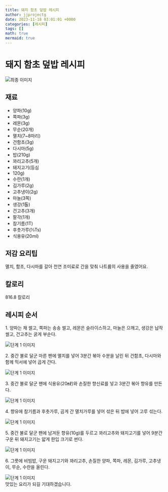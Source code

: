 ```yaml
---
title: 돼지 함초 덮밥 레시피
author: jjprojectg
date: 2023-11-18 03:01:01 +0000
categories: [레시피]
tags: []
math: true
mermaid: true
---
```

<meta name="og:type" content="website"/>
<meta charset="UTF-8"/>
<div class="header">
  <h1>돼지 함초 덮밥 레시피</h1>
</div>

<div class="container my-4">
  <div class="row">
    <div class="col-12 col-md-6">
      <div class="recipe-image">
        <img src="http://www.foodsafetykorea.go.kr/uploadimg/20210310/20210310093936_1615336776669.jpg" class="step-image" alt="최종 이미지"/>
      </div>
    </div>
    <div class="col-12 col-md-6">
      <div class="ingredients">
        <h2>재료</h2>
        <ul class="card">
          <li> 양파(10g) </li>
          <li>  쪽파(3g) </li>
          <li>  레몬(3g) </li>
          <li>  무순(20개) </li>
          <li>  멸치(7~8마리) </li>
          <li>  건함초(3g) </li>
          <li>  다시마(5g) </li>
          <li>  밥(210g) </li>
          <li>  꽈리고추(5개) </li>
          <li>  돼지고기(등심 </li>
          <li>  120g) </li>
          <li>  수란(1개) </li>
          <li>  김가루(2g) </li>
          <li>  고추냉이(2g) </li>
          <li>  마늘(3쪽) </li>
          <li>  생강(1톨) </li>
          <li>  건고추(3개) </li>
          <li>  팔각(1개) </li>
          <li>  참기름(1T) </li>
          <li>  후춧가루(⅓Ts) </li>
          <li>  식용유(20ml) </li>
</ul>
      </div>
    </div>
    <div class="col-12 col-md-6">
      <div class="ingredients">
        <h2>저감 요리팁</h2>
        <div class="card"> 
          <p>
            멸치, 함초, 다시마를 갈아 천연 조미료로 간을 맞춰 나트륨의 사용을 줄였어요.
          </p>
        </div>
      </div>
      <div class="ingredients">
        <h2>칼로리</h2>
        <div class="card"> 
          <p>
            816.8 칼로리
          </p>
        </div>
      </div>
    </div>
  </div>

  <h2 class="my-4">레시피 순서</h2>
  <div class="card recipe-card">
    <div class="card-body recipe-step">
      <p class="card-text step-description">1. 양파는 채 썰고, 쪽파는 송송 썰고, 레몬은 슬라이스하고, 마늘은 으깨고, 생강은 납작 썰고, 건고추는 굵게 부순다.</p>
      <img src="http://www.foodsafetykorea.go.kr/uploadimg/20210310/20210310094015_1615336815863.jpg" alt="단계 1 이미지" class="step-image"/>
    </div>
  </div>
  <div class="card recipe-card">
    <div class="card-body recipe-step">
      <p class="card-text step-description">2. 중간 불로 달군 마른 팬에 멸치를 넣어 3분간 볶아 수분을 날린 뒤 건함초, 다시마와 함께 믹서에 넣어 곱게 간다.</p>
      <img src="http://www.foodsafetykorea.go.kr/uploadimg/20210310/20210310094031_1615336831781.jpg" alt="단계 1 이미지" class="step-image"/>
    </div>
  </div>
  <div class="card recipe-card">
    <div class="card-body recipe-step">
      <p class="card-text step-description">3. 중간 불로 달군 팬에 식용유(20㎖)와 손질한 향신료를 넣고 3분간 볶아 향유를 만든다.</p>
      <img src="http://www.foodsafetykorea.go.kr/uploadimg/20210310/20210310094045_1615336845532.jpg" alt="단계 1 이미지" class="step-image"/>
    </div>
  </div>
  <div class="card recipe-card">
    <div class="card-body recipe-step">
      <p class="card-text step-description">4. 향유에 참기름과 후춧가루, 곱게 간 멸치가루를 넣어 섞은 뒤 밥에 넣어 고루 섞는다.</p>
      <img src="http://www.foodsafetykorea.go.kr/uploadimg/20210310/20210310094108_1615336868082.jpg" alt="단계 1 이미지" class="step-image"/>
    </div>
  </div>
  <div class="card recipe-card">
    <div class="card-body recipe-step">
      <p class="card-text step-description">5. 중간 불로 달군 팬에 남겨둔 향유(10g)를 두르고 꽈리고추와 돼지고기를 넣어 9분간 구운 뒤 돼지고기는 얇게 한입 크기로 썬다.</p>
      <img src="http://www.foodsafetykorea.go.kr/uploadimg/20210310/20210310094122_1615336882486.jpg" alt="단계 1 이미지" class="step-image"/>
    </div>
  </div>
  <div class="card recipe-card">
    <div class="card-body recipe-step">
      <p class="card-text step-description">6. 그릇에 비빔밥, 구운 돼지고기와 꽈리고추, 손질한 양파, 쪽파, 레몬, 김가루, 고추냉이, 무순, 수란을 올린다.</p>
      <img src="http://www.foodsafetykorea.go.kr/uploadimg/20210310/20210310094134_1615336894810.jpg" alt="단계 1 이미지" class="step-image"/>
    </div>
  </div>

</div>
맛있는 요리가 되길 기대하겠습니다.
